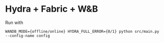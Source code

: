 # Hydra + Fabric + W&B

Run with

```
WANDB_MODE={offline/online} HYDRA_FULL_ERROR={0/1} python src/main.py --config-name config 
```
